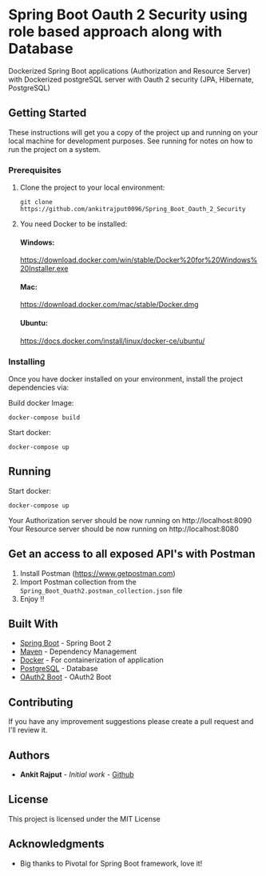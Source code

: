 # Spring Boot Oauth 2 Security using role based approach along with Database

Dockerized Spring Boot applications (Authorization and Resource Server) with Dockerized postgreSQL server with Oauth 2 security (JPA, Hibernate, PostgreSQL)

## Getting Started

These instructions will get you a copy of the project up and running on your local machine for development purposes. See running for notes on how to run the project on a system.

### Prerequisites

1. Clone the project to your local environment:
    ```
    git clone https://github.com/ankitrajput0096/Spring_Boot_Oauth_2_Security
    ```

2. You need Docker to be installed:

    #### Windows:
    https://download.docker.com/win/stable/Docker%20for%20Windows%20Installer.exe
    
    #### Mac:
    https://download.docker.com/mac/stable/Docker.dmg
    
    #### Ubuntu:
    https://docs.docker.com/install/linux/docker-ce/ubuntu/

### Installing

Once you have docker installed on your environment, install the project dependencies via:

Build docker Image:

```
docker-compose build
```

Start docker:

```
docker-compose up
```

## Running

Start docker:
```
docker-compose up
```

Your Authorization server should be now running on http://localhost:8090
Your Resource server should be now running on http://localhost:8080

## Get an access to all exposed API's with Postman

1. Install Postman (https://www.getpostman.com)
2. Import Postman collection from the `Spring_Boot_Ouath2.postman_collection.json` file
3. Enjoy !!

## Built With

* [Spring Boot](https://spring.io/projects/spring-boot) - Spring Boot 2
* [Maven](https://maven.apache.org/) - Dependency Management
* [Docker](https://www.docker.com/) - For containerization of application
* [PostgreSQL](https://www.postgresql.org/) - Database
* [OAuth2 Boot](https://docs.spring.io/spring-security-oauth2-boot/docs/current/reference/htmlsingle/) - OAuth2 Boot

## Contributing

If you have any improvement suggestions please create a pull request and I'll review it.


## Authors

* **Ankit Rajput** - *Initial work* - [Github](https://github.com/ankitrajput0096)

## License

This project is licensed under the MIT License

## Acknowledgments

* Big thanks to Pivotal for Spring Boot framework, love it!

